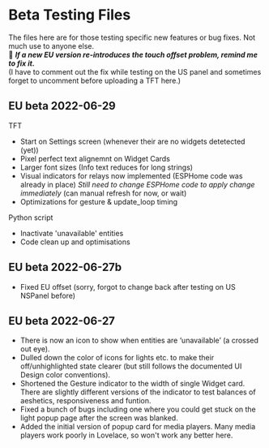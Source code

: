 # Beta Testing Files

The files here are for those testing specific new features or bug fixes.  Not much use to anyone else.  
🔶 **_If a new EU version re-introduces the touch offset problem, remind me to fix it._**  
(I have to comment out the fix while testing on the US panel and sometimes forget to uncomment before uploading a TFT here.)

## EU beta 2022-06-29
TFT
* Start on Settings screen (whenever their are no widgets detetected (yet))
* Pixel perfect text alignemnt on Widget Cards
* Larger font sizes (Info text reduces for long strings)
* Visual indicators for relays now implemented (ESPHome code was already in place) 
_Still need to change ESPHome code to apply change immediately_ (can manual refresh for now, or wait)
* Optimizations for gesture & update_loop timing

Python script
* Inactivate 'unavailable' entities
* Code clean up and optimisations

## EU beta 2022-06-27b
* Fixed EU offset (sorry, forgot to change back after testing on US NSPanel before)

## EU beta 2022-06-27
* There is now an icon to show when entities are ‘unavailable’ (a crossed out eye).
* Dulled down the color of icons for lights etc. to make their off/unhighlighted state clearer (but still follows the documented UI Design color conventions).
* Shortened the Gesture indicator to the width of single Widget card. There are slightly different versions of the indicator to test balances of aeshetics, responsiveness and funtion.
* Fixed a bunch of bugs including one where you could get stuck on the light popup page after the screen was blanked.
* Added the initial version of popup card for media players.  Many media players work poorly in Lovelace, so won't work any better here.
